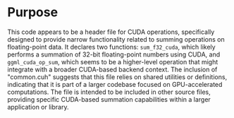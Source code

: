 # Purpose
This code appears to be a header file for CUDA operations, specifically designed to provide narrow functionality related to summing operations on floating-point data. It declares two functions: `sum_f32_cuda`, which likely performs a summation of 32-bit floating-point numbers using CUDA, and `ggml_cuda_op_sum`, which seems to be a higher-level operation that might integrate with a broader CUDA-based backend context. The inclusion of "common.cuh" suggests that this file relies on shared utilities or definitions, indicating that it is part of a larger codebase focused on GPU-accelerated computations. The file is intended to be included in other source files, providing specific CUDA-based summation capabilities within a larger application or library.
